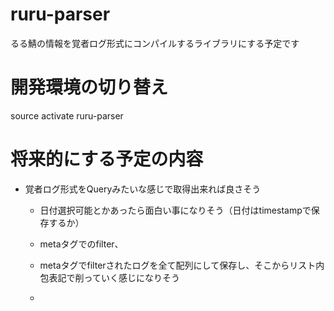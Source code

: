# ruru-parser
るる鯖の情報を覚者ログ形式にコンパイルするライブラリにする予定です

# 開発環境の切り替え
source activate ruru-parser

# 将来的にする予定の内容
  * 覚者ログ形式をQueryみたいな感じで取得出来れば良さそう
    * 日付選択可能とかあったら面白い事になりそう（日付はtimestampで保存するか）
    * metaタグでのfilter、
    
    * metaタグでfilterされたログを全て配列にして保存し、そこからリスト内包表記で削っていく感じになりそう
    * 